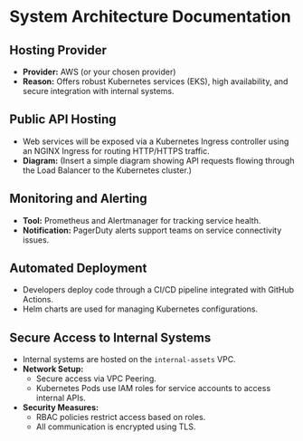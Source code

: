 # System Architecture Documentation

## Hosting Provider
- **Provider:** AWS (or your chosen provider)
- **Reason:** Offers robust Kubernetes services (EKS), high availability, and secure integration with internal systems.

## Public API Hosting
- Web services will be exposed via a Kubernetes Ingress controller using an NGINX Ingress for routing HTTP/HTTPS traffic.
- **Diagram:** (Insert a simple diagram showing API requests flowing through the Load Balancer to the Kubernetes cluster.)

## Monitoring and Alerting
- **Tool:** Prometheus and Alertmanager for tracking service health.
- **Notification:** PagerDuty alerts support teams on service connectivity issues.

## Automated Deployment
- Developers deploy code through a CI/CD pipeline integrated with GitHub Actions.
- Helm charts are used for managing Kubernetes configurations.

## Secure Access to Internal Systems
- Internal systems are hosted on the `internal-assets` VPC.
- **Network Setup:**
  - Secure access via VPC Peering.
  - Kubernetes Pods use IAM roles for service accounts to access internal APIs.
- **Security Measures:**
  - RBAC policies restrict access based on roles.
  - All communication is encrypted using TLS.

